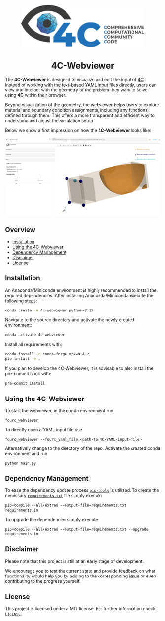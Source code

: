 <div align="center">
<picture>
  <source media="(prefers-color-scheme: dark)" srcset="images/4C-logo/negative-white/4C-logo-landscape_negative.svg">
  <source media="(prefers-color-scheme: light)" srcset="images/4C-logo/standard-color/4C-logo-landscape_rgb.svg">
  <img alt="4C logo" src="images/4C-logo/standard-color/4C-logo-landscape_rgb.svg" width="400">
</picture>
</div>

<h1 align="center">
  4C-Webviewer
</h1>

The **4C-Webviewer** is designed to visualize and edit the input of [4C](https://github.com/4C-multiphysics/4C). Instead of working with the text-based YAML input files directly, users can view and interact with the geometry of the problem they want to solve using **4C** within their browser.

Beyond visualization of the geometry, the webviewer helps users to explore material and boundary condition assignments, including any functions defined through them. This offers a more transparent and efficient way to understand and adjust the simulation setup.

Below we show a first impression on how the **4C-Webviewer** looks like:

![4C-Webviewer Teaser](images/webviewer-teaser.png)

## Overview
- [Installation](#installation)
- [Using the 4C-Webviewer](#using-the-4c-webviewer)
- [Dependency Management](#dependency-management)
- [Disclaimer](#disclaimer)
- [License](#license)

## Installation

An Anaconda/Miniconda environment is highly recommended to install the required dependencies. After installing Anaconda/Miniconda execute the following steps:

```bash
conda create -n 4c-webviewer python=3.12
```

Navigate to the source directory and activate the newly created environment:
```bash
conda activate 4c-webviewer
```

Install all requirements with:
```bash
conda install -c conda-forge vtk=9.4.2
pip install -e .
```

If you plan to develop the 4C-Webviewer, it is advisable to also install the pre-commit hook with:
```bash
pre-commit install
```

## Using the 4C-Webviewer

To start the webviewer, in the conda environment run:
```
fourc_webviewer
```
To directly open a YAML input file use
```
fourc_webviewer --fourc_yaml_file <path-to-4C-YAML-input-file>
```

Alternatively change to the directory of the repo. Activate the created conda environment and run
```
python main.py
```

## Dependency Management

To ease the dependency update process [`pip-tools`](https://github.com/jazzband/pip-tools) is utilized. To create the necessary [`requirements.txt`](./requirements.txt) file simply execute

```
pip-compile --all-extras --output-file=requirements.txt requirements.in
````

To upgrade the dependencies simply execute

```
pip-compile --all-extras --output-file=requirements.txt --upgrade requirements.in
````

## Disclaimer

Please note that this project is still at an early stage of development.

We encourage you to test the current state and provide feedback on what functionality would help you by adding to the corresponding [issue](https://github.com/4C-multiphysics/4C-webviewer/issues/1) or even contributing to the progress yourself.


## License

This project is licensed under a MIT license. For further information check [`LICENSE`](./LICENSE).
